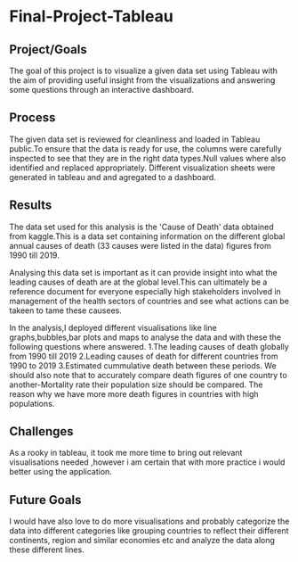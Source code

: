 # Final-Project-Tableau

## Project/Goals
The goal of this project is to visualize a given data set using Tableau with the aim of providing useful insight from the visualizations and answering some questions through an interactive dashboard.

## Process
The given data set is reviewed for cleanliness and loaded in Tableau public.To ensure that the data is ready for use, the columns were carefully inspected to see that  they are in the right data types.Null values where also identified and  replaced appropriately. Different visualization sheets were generated in tableau and and agregated to a dashboard.


## Results
The data set used for this analysis is the 'Cause of Death' data obtained from kaggle.This is  a data set containing information on the different global annual causes of death (33 causes were listed in the data) figures from 1990 till 2019.

Analysing this data set is important as it can provide insight into what  the leading causes of death are at the global level.This can ultimately be a reference document for  everyone especially  high stakeholders involved in management of the health sectors of countries and see what actions can be takeen to tame these causees.

In the analysis,I deployed  different visualisations like line graphs,bubbles,bar plots and maps to analyse the data and with these the following questions where answered.
1.The leading causes of death globally from 1990 till 2019
2.Leading causes of death for different countries from 1990 to 2019
3.Estimated cummulative death between these periods.
We should also note that to accurately compare death figures of one country to another-Mortality rate their  population size should be compared. The reason why  we have more more death figures in countries with high populations.


## Challenges 
As a rooky in tableau, it took me more time to  bring out relevant visualisations needed ,however i am certain that with more practice i would better using the application.

## Future Goals
I would have also love to do more visualisations and probably categorize the data into different categories like grouping countries to reflect their different continents, region and similar economies etc and analyze the data along these different  lines.

